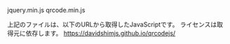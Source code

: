 
jquery.min.js
qrcode.min.js

上記のファイルは、以下のURLから取得したJavaScriptです。
ライセンスは取得元に依存します。
https://davidshimjs.github.io/qrcodejs/